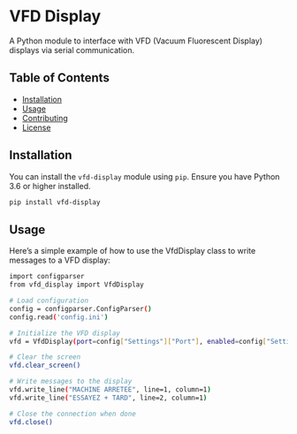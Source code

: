 # VFD Display

A Python module to interface with VFD (Vacuum Fluorescent Display) displays via serial communication.

## Table of Contents

- [Installation](#installation)
- [Usage](#usage)
- [Contributing](#contributing)
- [License](#license)

## Installation

You can install the `vfd-display` module using `pip`. Ensure you have Python 3.6 or higher installed.

```bash
pip install vfd-display
```

## Usage
Here’s a simple example of how to use the VfdDisplay class to write messages to a VFD display:

```bash
import configparser
from vfd_display import VfdDisplay

# Load configuration
config = configparser.ConfigParser()
config.read('config.ini')

# Initialize the VFD display
vfd = VfdDisplay(port=config["Settings"]["Port"], enabled=config["Settings"].getboolean("Status_VFD"))

# Clear the screen
vfd.clear_screen()

# Write messages to the display
vfd.write_line("MACHINE ARRETEE", line=1, column=1)
vfd.write_line("ESSAYEZ + TARD", line=2, column=1)

# Close the connection when done
vfd.close()

```
